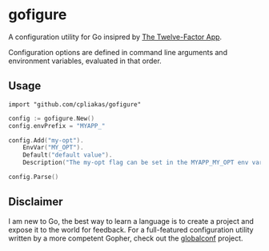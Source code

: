 # gofigure

A configuration utility for Go insipred by [The Twelve-Factor App](http://12factor.net/config).

Configuration options are defined in command line arguments and
environment variables, evaluated in that order.

## Usage

```
import "github.com/cpliakas/gofigure"
```

```go
config := gofigure.New()
config.envPrefix = "MYAPP_"

config.Add("my-opt").
	EnvVar("MY_OPT").
	Default("default value").
	Description("The my-opt flag can be set in the MYAPP_MY_OPT env variable")

config.Parse()

```

## Disclaimer

I am new to Go, the best way to learn a language is to create a
project and expose it to the world for feedback. For a full-featured
configuration utility written by a more competent Gopher, check out
the [globalconf](https://github.com/rakyll/globalconf) project.

